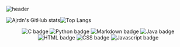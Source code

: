 ![header](https://capsule-render.vercel.app/api?type=waving&color=2fe2fa&height=300&section=header&text=Welcome%20To%20My%20GitHub!&fontSize=70&animation=twinkling&fontColor=ffffff&fontAlignY=43)

![Ajrdn's GitHub stats](https://github-readme-stats.vercel.app/api?username=Ajrdn&show_icons=true&theme=radical)![Top Langs](https://github-readme-stats.vercel.app/api/top-langs/?username=Ajrdn&layout=compact&theme=monokai)

<div align="center">
  
  ![C badge](https://img.shields.io/badge/C-A8B9CC?style=flat&logo=C&logoColor=FFFFFF)
  ![Python badge](https://img.shields.io/badge/Python-3776AB?style=flat&logo=Python&logoColor=FFFFFF)
  ![Markdown badge](https://img.shields.io/badge/Markdown-000000?style=flat&logo=Markdown&logoColor=FFFFFF)
  ![Java badge](https://img.shields.io/badge/Java-DE3D3D?style=flat&logo=Java&logoColor=FFFFFF)
  ![HTML badge](https://img.shields.io/badge/HTML-E34F26?style=flat&logo=HTML&logoColor=FFFFFF)
  ![CSS badge](https://img.shields.io/badge/CSS-1572B6?style=flat&logo=CSS&logoColor=FFFFFF)
  ![Javascript badge](https://img.shields.io/badge/Javascript-F7DF1E?style=flat&logo=adsf&logoColor=FFFFFF)
<div>
